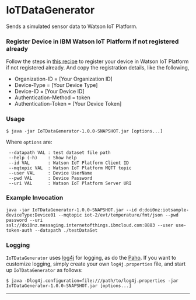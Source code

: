 # IoTDataGenerator

Sends a simulated sensor data to Watson IoT Platform.


### Register Device in IBM Watson IoT Platform if not registered already

Follow the steps in [this recipe](https://developer.ibm.com/recipes/tutorials/how-to-register-devices-in-ibm-iot-foundation/) to register your device in Watson IoT Platform if not registered already. And copy the registration details, like the following,

* Organization-ID = [Your Organization ID]
* Device-Type = [Your Device Type]
* Device-ID = [Your Device ID]
* Authentication-Method = token
* Authentication-Token = [Your Device Token]


### Usage

    $ java -jar IoTDataGenerator-1.0.0-SNAPSHOT.jar [options...]

Where `options` are:

     --datapath VAL : test dataset file path
     --help (-h)    : Show help
     --id VAL       : Watson IoT Platform Client ID
     --mqtopic VAL  : Watson IoT Platform MQTT topic
     --user VAL     : Device UserName
     --pwd VAL      : Device Password
     --uri VAL      : Watson IoT Platform Server URI

### Example Invocation

    java -jar IoTDataGenerator-1.0.0-SNAPSHOT.jar --id d:doi0nz:iotsample-deviceType:Device01 --mqtopic iot-2/evt/temperature/fmt/json --pwd password --uri ssl://doi0nz.messaging.internetofthings.ibmcloud.com:8883 --user use-token-auth --datapath ./testDataSet

### Logging
`IoTDataGenerator` uses [log4j](http://logging.apache.org/log4j/2.x/) for logging, as do the [Paho](http://www.eclipse.org/paho/). If you want to customize logging, simply create your own `log4j.properties` file, and start up `IoTDataGenerator` as follows:

    $ java -Dlog4j.configuration=file:///path/to/log4j.properties -jar IoTDataGenerator-1.0.0-SNAPSHOT.jar [options...]

----

